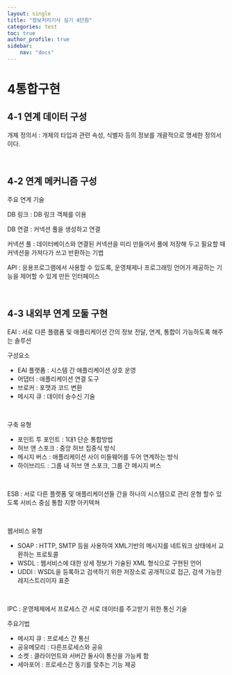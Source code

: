 ```yaml
---
layout: single
title: "정보처리기사 실기 4단원"
categories: test
toc: true
author_profile: true
sidebar:
    nav: "docs"
---
```


# 4통합구현

## 4-1 연계 데이터 구성

개체 정의서 : 개체의 타입과 관련 속성, 식별자 등의 정보를 개괄적으로 명세한 정의서 이다.

<br>


## 4-2 연계 메커니즘 구성

주요 연계 기술

DB 링크 : DB 링크 객체를 이용

DB 연결 : 커넥션 풀을 생성하고 연결


커넥션 풀 : 데이터베이스와 연결된 커넥션을 미리 만들어서 풀에 저장해 두고 필요할 때 커넥션을 가져다가 쓰고 반환하는 기법

API : 응용프로그램에서 사용할 수 있도록, 운영체제나 프로그래밍 언어가 제공하는 기능을 제어할 수 있게 만든 인터페이스



<br>

## 4-3 내외부 연계 모둘 구현

EAI : 서로 다른 플램폼 및 애플리케이션 간의 정보 전달, 연계, 통합이 가능하도록 해주는 솔루션

구성요소
- EAI 플랫폼 : 시스템 간 애플리케이션 상호 운영
- 어댑터 : 애플리케이션 연결 도구
- 브로커 : 포맷과 코드 변환
- 메시지 큐 : 데이터 송수신 기술

<br>

구축 유형
- 포인트 투 포인트 : 1대1 단순 통합방법
- 허브 앤 스포크 : 중앙 허브 집중식 방식
- 메시지 버스 : 애플리케이션 사이 미들웨어를 두어 연계하는 방식
- 하이브리드 : 그룹 내 허브 앤 스포크, 그룹 간 메시지 버스


<br>

ESB : 서로 다른 플랫폼 및 애플리케이션들 간을 하나의 시스템으로 관리 운형 할수 있도록 서비스 중심 통합 지향 아키텍쳐


<br>

웹서비스 유형
- SOAP : HTTP, SMTP 등을 사용하여 XML기반의 메시지를 네트워크 상태에서 교환하는 프로토콜
- WSDL : 웹서비스에 대한 상세 정보가 기술된 XML 형식으로 구현된 언어
- UDDI : WSDL을 등록하고 검색하기 위한 저장소로 공개적으로 접근, 검색 가능한 레지스트리이자 표준


<br>

IPC : 운영체제에서 프로세스 간 서로 데이터를 주고받기 위한 통신 기술

주요기법
- 메시지 큐 : 프로세스 간 통신
- 공유메모리 : 다른프로세스와 공유
- 소켓 : 클라이언트와 서버간 둘사이 통신을 가능케 함
- 세마포어 : 프로세스간 동기를 맞추는 기능 제공